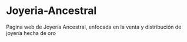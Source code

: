 # Joyeria-Ancestral
Pagina web de Joyería Ancestral,  enfocada en la venta y distribución de joyería hecha de oro
